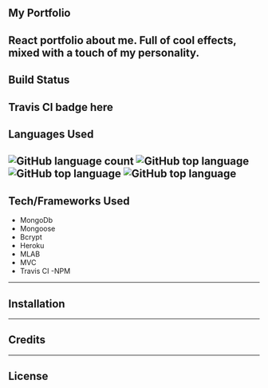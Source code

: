 ## My Portfolio
React portfolio about me. Full of cool effects, mixed with a touch of my personality. 
---

## Build Status
Travis CI badge here
---

## Languages Used
![GitHub language count](https://img.shields.io/github/languages/count/lrmccann/Portfolio?color=lime%20green%20&style=plastic)     ![GitHub top language](https://img.shields.io/github/languages/top/lrmccann/Portfolio?color=yellow&style=plastic)     ![GitHub top language](https://img.shields.io/badge/HTML-11.7%25-red)     ![GitHub top language](https://img.shields.io/badge/CSS-19.0%25-purple)
--- 

## Tech/Frameworks Used
- MongoDb
- Mongoose
- Bcrypt
- Heroku
- MLAB
- MVC
- Travis CI
-NPM
---

## Installation

---

## Credits

---

## License






